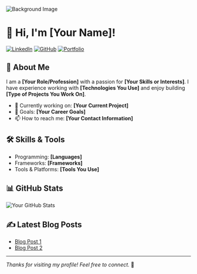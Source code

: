 ![Background Image](https://example.com/background.jpg)

# 👋 Hi, I'm [Your Name]!

[![LinkedIn](https://img.shields.io/badge/LinkedIn-Profile-blue?style=flat-square&logo=linkedin)](https://www.linkedin.com/in/yourprofile)
[![GitHub](https://img.shields.io/badge/GitHub-Profile-black?style=flat-square&logo=github)](https://github.com/yourusername)
[![Portfolio](https://img.shields.io/badge/Portfolio-Website-green?style=flat-square&logo=web)](https://yourwebsite.com)

## 🌟 About Me
I am a **[Your Role/Profession]** with a passion for **[Your Skills or Interests]**. I have experience working with **[Technologies You Use]** and enjoy building **[Type of Projects You Work On]**. 

- 🚀 Currently working on: **[Your Current Project]**
- 🎯 Goals: **[Your Career Goals]**
- 📫 How to reach me: **[Your Contact Information]**

## 🛠️ Skills & Tools
- Programming: **[Languages]**
- Frameworks: **[Frameworks]**
- Tools & Platforms: **[Tools You Use]**

## 📊 GitHub Stats
![Your GitHub Stats](https://github-readme-stats.vercel.app/api?username=yourusername&show_icons=true&theme=radical)

## ✍️ Latest Blog Posts
- [Blog Post 1](https://yourblog.com/post1)
- [Blog Post 2](https://yourblog.com/post2)

---
_Thanks for visiting my profile! Feel free to connect._ 🚀
